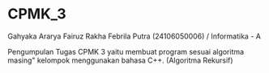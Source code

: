 # CPMK_3
Gahyaka Ararya Fairuz Rakha Febrila Putra (24106050006) / Informatika - A

Pengumpulan Tugas CPMK 3 yaitu membuat program sesuai algoritma masing" kelompok menggunakan bahasa C++. (Algoritma Rekursif)
